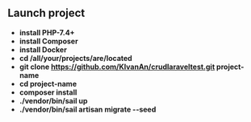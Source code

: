 ## Launch project

- **install PHP-7.4+**
- **install Composer**
- **install Docker**
- **cd /all/your/projects/are/located**
- **git clone https://github.com/KIvanAn/crudlaraveltest.git project-name**
- **cd project-name**
- **composer install**
- **./vendor/bin/sail up**
- **./vendor/bin/sail artisan migrate --seed**
